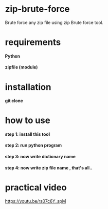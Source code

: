 # zip-brute-force
Brute force any zip file using zip Brute force tool.
# requirements
#### Python
#### zipfile (module)
# installation
#### git clone 


# how to use
#### step 1: install this tool
#### step 2: run python program
#### step 3: now write dictionary name
#### step 4: now write zip file name , that's all..
# practical video
https://youtu.be/rs07c6Y_spM
